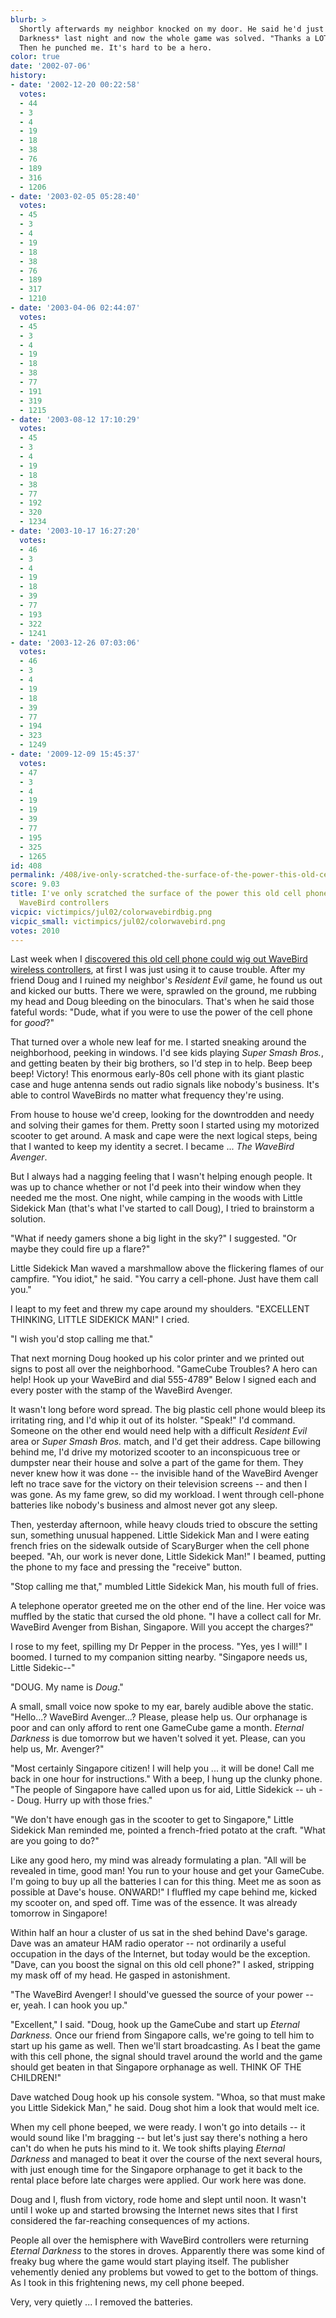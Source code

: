 ```yaml
---
blurb: >
  Shortly afterwards my neighbor knocked on my door. He said he'd just bought *Eternal
  Darkness* last night and now the whole game was solved. "Thanks a LOT," he said.
  Then he punched me. It's hard to be a hero.
color: true
date: '2002-07-06'
history:
- date: '2002-12-20 00:22:58'
  votes:
  - 44
  - 3
  - 4
  - 19
  - 18
  - 38
  - 76
  - 189
  - 316
  - 1206
- date: '2003-02-05 05:28:40'
  votes:
  - 45
  - 3
  - 4
  - 19
  - 18
  - 38
  - 76
  - 189
  - 317
  - 1210
- date: '2003-04-06 02:44:07'
  votes:
  - 45
  - 3
  - 4
  - 19
  - 18
  - 38
  - 77
  - 191
  - 319
  - 1215
- date: '2003-08-12 17:10:29'
  votes:
  - 45
  - 3
  - 4
  - 19
  - 18
  - 38
  - 77
  - 192
  - 320
  - 1234
- date: '2003-10-17 16:27:20'
  votes:
  - 46
  - 3
  - 4
  - 19
  - 18
  - 39
  - 77
  - 193
  - 322
  - 1241
- date: '2003-12-26 07:03:06'
  votes:
  - 46
  - 3
  - 4
  - 19
  - 18
  - 39
  - 77
  - 194
  - 323
  - 1249
- date: '2009-12-09 15:45:37'
  votes:
  - 47
  - 3
  - 4
  - 19
  - 19
  - 39
  - 77
  - 195
  - 325
  - 1265
id: 408
permalink: /408/ive-only-scratched-the-surface-of-the-power-this-old-cell-phone-gives-me-over-wavebird-controllers/
score: 9.03
title: I've only scratched the surface of the power this old cell phone gives me over
  WaveBird controllers
vicpic: victimpics/jul02/colorwavebirdbig.png
vicpic_small: victimpics/jul02/colorwavebird.png
votes: 2010
---
```


Last week when I [discovered this old cell phone could wig out WaveBird
wireless controllers](%ARTICLE[402]%), at first I was just using it
to cause trouble. After my friend Doug and I ruined my neighbor's
*Resident Evil* game, he found us out and kicked our butts. There we
were, sprawled on the ground, me rubbing my head and Doug bleeding on
the binoculars. That's when he said those fateful words: "Dude, what if
you were to use the power of the cell phone for *good*?"

That turned over a whole new leaf for me. I started sneaking around the
neighborhood, peeking in windows. I'd see kids playing *Super Smash
Bros.*, and getting beaten by their big brothers, so I'd step in to
help. Beep beep beep! Victory! This enormous early-80s cell phone with
its giant plastic case and huge antenna sends out radio signals like
nobody's business. It's able to control WaveBirds no matter what
frequency they're using.

From house to house we'd creep, looking for the downtrodden and needy
and solving their games for them. Pretty soon I started using my
motorized scooter to get around. A mask and cape were the next logical
steps, being that I wanted to keep my identity a secret. I became ...
*The WaveBird Avenger*.

But I always had a nagging feeling that I wasn't helping enough people.
It was up to chance whether or not I'd peek into their window when they
needed me the most. One night, while camping in the woods with Little
Sidekick Man (that's what I've started to call Doug), I tried to
brainstorm a solution.

"What if needy gamers shone a big light in the sky?" I suggested. "Or
maybe they could fire up a flare?"

Little Sidekick Man waved a marshmallow above the flickering flames of
our campfire. "You idiot," he said. "You carry a cell-phone. Just have
them call you."

I leapt to my feet and threw my cape around my shoulders. "EXCELLENT
THINKING, LITTLE SIDEKICK MAN!" I cried.

"I wish you'd stop calling me that."

That next morning Doug hooked up his color printer and we printed out
signs to post all over the neighborhood. "GameCube Troubles? A hero can
help! Hook up your WaveBird and dial 555-4789" Below I signed each and
every poster with the stamp of the WaveBird Avenger.

It wasn't long before word spread. The big plastic cell phone would
bleep its irritating ring, and I'd whip it out of its holster. "Speak!"
I'd command. Someone on the other end would need help with a difficult
*Resident Evil* area or *Super Smash Bros.* match, and I'd get their
address. Cape billowing behind me, I'd drive my motorized scooter to an
inconspicuous tree or dumpster near their house and solve a part of the
game for them. They never knew how it was done -- the invisible hand of
the WaveBird Avenger left no trace save for the victory on their
television screens -- and then I was gone. As my fame grew, so did my
workload. I went through cell-phone batteries like nobody's business and
almost never got any sleep.

Then, yesterday afternoon, while heavy clouds tried to obscure the
setting sun, something unusual happened. Little Sidekick Man and I were
eating french fries on the sidewalk outside of ScaryBurger when the cell
phone beeped. "Ah, our work is never done, Little Sidekick Man!" I
beamed, putting the phone to my face and pressing the "receive" button.

"Stop calling me that," mumbled Little Sidekick Man, his mouth full of
fries.

A telephone operator greeted me on the other end of the line. Her voice
was muffled by the static that cursed the old phone. "I have a collect
call for Mr. WaveBird Avenger from Bishan, Singapore. Will you accept
the charges?"

I rose to my feet, spilling my Dr Pepper in the process. "Yes, yes I
will!" I boomed. I turned to my companion sitting nearby. "Singapore
needs us, Little Sidekic--"

"DOUG. My name is *Doug*."

A small, small voice now spoke to my ear, barely audible above the
static. "Hello...? WaveBird Avenger...? Please, please help us. Our
orphanage is poor and can only afford to rent one GameCube game a month.
*Eternal Darkness* is due tomorrow but we haven't solved it yet. Please,
can you help us, Mr. Avenger?"

"Most certainly Singapore citizen! I will help you ... it will be done!
Call me back in one hour for instructions." With a beep, I hung up the
clunky phone. "The people of Singapore have called upon us for aid,
Little Sidekick -- uh -- Doug. Hurry up with those fries."

"We don't have enough gas in the scooter to get to Singapore," Little
Sidekick Man reminded me, pointed a french-fried potato at the craft.
"What are you going to do?"

Like any good hero, my mind was already formulating a plan. "All will be
revealed in time, good man! You run to your house and get your GameCube.
I'm going to buy up all the batteries I can for this thing. Meet me as
soon as possible at Dave's house. ONWARD!" I fluffled my cape behind me,
kicked my scooter on, and sped off. Time was of the essence. It was
already tomorrow in Singapore!

Within half an hour a cluster of us sat in the shed behind Dave's
garage. Dave was an amateur HAM radio operator -- not ordinarily a
useful occupation in the days of the Internet, but today would be the
exception. "Dave, can you boost the signal on this old cell phone?" I
asked, stripping my mask off of my head. He gasped in astonishment.

"The WaveBird Avenger! I should've guessed the source of your power --
er, yeah. I can hook you up."

"Excellent," I said. "Doug, hook up the GameCube and start up *Eternal
Darkness.* Once our friend from Singapore calls, we're going to tell him
to start up his game as well. Then we'll start broadcasting. As I beat
the game with this cell phone, the signal should travel around the world
and the game should get beaten in that Singapore orphanage as well.
THINK OF THE CHILDREN!"

Dave watched Doug hook up his console system. "Whoa, so that must make
you Little Sidekick Man," he said. Doug shot him a look that would melt
ice.

When my cell phone beeped, we were ready. I won't go into details -- it
would sound like I'm bragging -- but let's just say there's nothing a
hero can't do when he puts his mind to it. We took shifts playing
*Eternal Darkness* and managed to beat it over the course of the next
several hours, with just enough time for the Singapore orphanage to get
it back to the rental place before late charges were applied. Our work
here was done.

Doug and I, flush from victory, rode home and slept until noon. It
wasn't until I woke up and started browsing the Internet news sites that
I first considered the far-reaching consequences of my actions.

People all over the hemisphere with WaveBird controllers were returning
*Eternal Darkness* to the stores in droves. Apparently there was some
kind of freaky bug where the game would start playing itself. The
publisher vehemently denied any problems but vowed to get to the bottom
of things. As I took in this frightening news, my cell phone beeped.

Very, very quietly ... I removed the batteries.